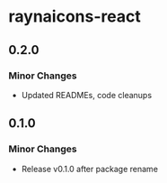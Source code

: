# raynaicons-react

## 0.2.0

### Minor Changes

- Updated READMEs, code cleanups

## 0.1.0

### Minor Changes

- Release v0.1.0 after package rename
